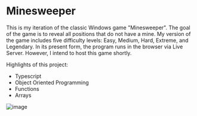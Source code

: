 # Minesweeper

This is my iteration of the classic Windows game "Minesweeper". The goal of the game is to reveal all positions that do not have a mine. My version of the game includes five difficulty levels: Easy, Medium, Hard, Extreme, and Legendary. In its present form, the program runs in the browser via Live Server. However, I intend to host this game shortly.

Highlights of this project:
  - Typescript
  - Object Oriented Programming
  - Functions
  - Arrays


![image](https://user-images.githubusercontent.com/105577924/171097568-d6bb16ef-98ed-4b80-a6e2-99af165beaa1.png)
